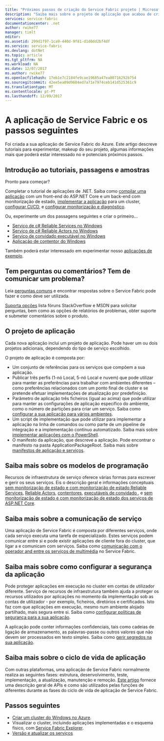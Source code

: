 ```yaml
---
title: "Próximos passos de criação do Service Fabric projeto | Microsoft Docs"
description: "Saiba mais sobre o projeto de aplicação que acabou de criar no Visual Studio.  Saiba como criar serviços utilizando tutoriais e obter mais informações sobre como desenvolver serviços para o Service Fabric."
services: service-fabric
documentationcenter: .net
author: rwike77
manager: timlt
editor: 
ms.assetid: 299d1f97-1ca9-440d-9f81-d1d0dd2bf4df
ms.service: service-fabric
ms.devlang: dotNet
ms.topic: article
ms.tgt_pltfrm: NA
ms.workload: NA
ms.date: 12/07/2017
ms.author: rwike77
ms.openlocfilehash: 17eb1e7c2184fe9cae19685a47ea80716292b754
ms.sourcegitcommit: 42ee5ea09d9684ed7a71e7974ceb141d525361c9
ms.translationtype: MT
ms.contentlocale: pt-PT
ms.lasthandoff: 12/09/2017
---
```

# <a name="your-service-fabric-application-and-next-steps"></a>A aplicação de Service Fabric e os passos seguintes
Foi criada a sua aplicação de Service Fabric do Azure. Este artigo descreve tutoriais para experimentar, makeup do seu projeto, algumas informações mais que poderá estar interessado no e potenciais próximos passos.

## <a name="get-started-with-tutorials-walk-throughs-and-samples"></a>Introdução ao tutoriais, passagens e amostras
Pronto para começar?  

Completar o tutorial de aplicações de .NET. Saiba como [compilar uma aplicação](service-fabric-tutorial-create-dotnet-app.md) com um front-end do ASP.NET Core e um back-end com monitorização de estado, [implementar a aplicação](service-fabric-tutorial-deploy-app-to-party-cluster.md) para um cluster, [configurar CI/CD](service-fabric-tutorial-deploy-app-with-cicd-vsts.md), e [configurar monitorização e diagnóstico](service-fabric-tutorial-monitoring-aspnet.md).

Ou, experimente um dos passagens seguintes e criar o primeiro...
- [Serviço de c# Reliable Services no Windows](service-fabric-reliable-services-quick-start.md) 
- [Serviço de c# Reliable Actors no Windows](service-fabric-reliable-actors-get-started.md) 
- [Serviço de convidado executável no Windows](quickstart-guest-app.md) 
- [Aplicação de contentor do Windows](service-fabric-get-started-containers.md) 

Também poderá estar interessado em experimentar nosso [aplicações de exemplo](http://aka.ms/servicefabricsamples).

## <a name="have-questions-or-feedback--need-to-report-an-issue"></a>Tem perguntas ou comentários?  Tem de comunicar um problema?
Leia [perguntas comuns](service-fabric-common-questions.md) e encontrar respostas sobre o Service Fabric pode fazer e como deve ser utilizada.

[Suporta opções](service-fabric-support.md) lista fóruns StackOverflow e MSDN para solicitar perguntas, bem como as opções de relatórios de problemas, obter suporte e submeter comentários sobre o produto.

## <a name="the-application-project"></a>O projeto de aplicação
Cada nova aplicação inclui um projeto de aplicação. Pode haver um ou dois projetos adicionais, dependendo do tipo de serviço escolhido.

O projeto de aplicação é composta por:

* Um conjunto de referências para os serviços que compõem a sua aplicação.
* Publicar três perfis (1-nó Local, 5-nó Local e nuvem) que pode utilizar para manter as preferências para trabalhar com ambientes diferentes – como preferências relacionados com um ponto final de cluster e se pretende efetuar implementações de atualização por predefinição.
* Parâmetro de aplicação três ficheiros (igual ao acima) que pode utilizar para manter as configurações de aplicação específico do ambiente, como o número de partições para criar um serviço. Saiba como [configurar a sua aplicação para vários ambientes](service-fabric-manage-multiple-environment-app-configuration.md).
* Um script de implementação que pode utilizar para implementar a aplicação na linha de comandos ou como parte de um pipeline de integração e a implementação contínuo automatizado. Saiba mais sobre [implementar aplicações com o PowerShell](service-fabric-deploy-remove-applications.md).
* O manifesto da aplicação, que descreve a aplicação. Pode encontrar o manifesto na pasta ApplicationPackageRoot. Saiba mais sobre [manifestos de aplicação e serviços](service-fabric-application-model.md).



## <a name="learn-more-about-the-programming-models"></a>Saiba mais sobre os modelos de programação
Recursos de infraestrutura de serviço oferece várias formas para escrever e gerir os seus serviços.  Eis o descrição geral e informações conceptuais [sem monitorização de estado e com monitorização de estado Reliable Services](service-fabric-reliable-services-introduction.md), [Reliable Actors](service-fabric-reliable-actors-introduction.md), [contentores](service-fabric-containers-overview.md), [executáveis de convidado ](service-fabric-deploy-existing-app.md), e [sem monitorização de estado e com monitorização de estado dos serviços de ASP.NET Core](service-fabric-reliable-services-communication-aspnetcore.md).

## <a name="learn-about-service-communication"></a>Saiba mais sobre a comunicação de serviço
Uma aplicação de Service Fabric é composta por diferentes serviços, onde cada serviço executa uma tarefa de especializado. Estes serviços podem comunicar entre si e pode existir aplicações de cliente fora do cluster, que ligar a e comunicam com serviços. Saiba como [comunicação com o operador and entre os serviços de multimédia](service-fabric-connect-and-communicate-with-services.md) no Service Fabric. 

## <a name="learn-about-configuring-application-security"></a>Saiba mais sobre como configurar a segurança da aplicação
Pode proteger aplicações em execução no cluster em contas de utilizador diferente. Serviço de recursos de infraestrutura também ajuda a proteger os recursos utilizados por aplicações no momento da implementação sob as contas de utilizador - por exemplo, ficheiros, diretórios e certificados. Isto faz com que aplicações em execução, mesmo num ambiente alojado partilhado, mais segura entre si.  Saiba como [configurar políticas de segurança para a sua aplicação](service-fabric-application-runas-security.md).

A aplicação pode conter informações confidenciais, tais como cadeias de ligação de armazenamento, as palavras-passe ou outros valores que não devem ser processados em texto simples. Saiba como [gerir segredos na sua aplicação](service-fabric-application-secret-management.md).

## <a name="learn-about-the-application-lifecycle"></a>Saiba mais sobre o ciclo de vida de aplicação
Com outras plataformas, uma aplicação de Service Fabric normalmente realiza as seguintes fases: estrutura, desenvolvimento, teste, implementação, a atualização, manutenção e remoção. [Este artigo](service-fabric-application-lifecycle.md) fornece uma descrição geral de APIs e como são utilizados pelas funções de diferentes durante as fases do ciclo de vida de aplicação de Service Fabric.

## <a name="next-steps"></a>Passos seguintes
- [Criar um cluster do Windows no Azure](service-fabric-tutorial-create-vnet-and-windows-cluster.md).
- Visualizar o cluster, incluindo aplicações implementadas e o esquema físico, com [Service Fabric Explorer](service-fabric-visualizing-your-cluster.md).
- [Versão e atualizar os serviços](service-fabric-application-upgrade-tutorial.md)



